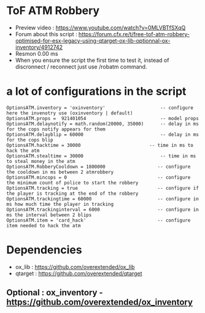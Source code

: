 # ToF ATM Robbery
- Preview video : https://www.youtube.com/watch?v=0MLVBTfSXqQ
- Forum about this script : https://forum.cfx.re/t/free-tof-atm-robbery-optimised-for-esx-legacy-using-qtarget-ox-lib-optionnal-ox-inventory/4912742
- Resmon 0.00 ms
- When you ensure the script the first time to test it, instead of discronnect / reconnect just use /robatm command.

# a lot of configurations in the script
```
OptionsATM.inventory = 'oxinventory'					-- configure here the invenotry use (oxinventory | default)
OptionsATM.props = 	921401054					        -- model props
OptionsATM.delaynotify = math.random(20000, 35000)	    -- delay in ms for the cops notify appears for them
OptionsATM.delayblip = 60000							-- delay in ms for the cops blip
OptionsATM.hacktime = 30000							-- time in ms to hack the atm
OptionsATM.stealtime = 30000							-- time in ms to steal money in the atm
OptionsATM.RobberyCooldown = 1800000                   -- configure the cooldown in ms between 2 atmrobbery  
OptionsATM.mincops = 0                                 -- configure the minimum count of police to start the robbery
OptionsATM.tracking = true                             -- configure if the player is tracking at the end of the robbery
OptionsATM.trackingtime = 60000                        -- configure in ms how much time the player in tracking
OptionsATM.trackinginterval = 6000                     -- configure in ms the interval between 2 blips
OptionsATM.item = 'card_hack'                          -- configure item needed to hack the atm
```

# Dependencies

- ox_lib : https://github.com/overextended/ox_lib
- qtarget : https://github.com/overextended/qtarget

## Optional : ox_inventory - https://github.com/overextended/ox_inventory
